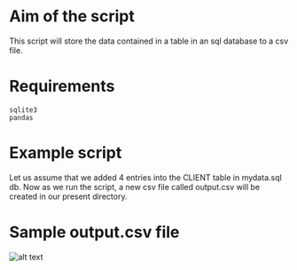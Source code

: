 # Aim of the script

This script will store the data contained in a table in an sql database to a csv file.

# Requirements

```sqlite3```<br/>
```pandas```

# Example script

Let us assume that we added 4 entries into the CLIENT table in mydata.sql db. Now as we run the script, a new csv file called output.csv will be created in our present directory.

# Sample output.csv file

![alt text](https://github.com/TaniaMalhotra/hacking-tools-scripts/blob/main/Python/sql-csv/Screenshot.png)
